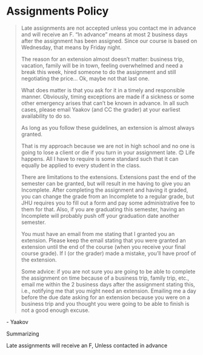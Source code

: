 # Assignments Policy

> Late assignments are not accepted unless you contact me in advance and will receive an F. “In advance” means at most 2 business days after the assignment has been assigned. Since our course is based on Wednesday, that means by Friday night.
>
>The reason for an extension almost doesn’t matter: business trip, vacation, family will be in town, feeling overwhelmed and need a break this week, hired someone to do the assignment and still negotiating the price… Ok, maybe not that last one.
>
>What does matter is that you ask for it in a timely and responsible manner. Obviously, timing exceptions are made if a sickness or some other emergency arises that can’t be known in advance. In all such cases, please email Yaakov (and CC the grader) at your earliest availability to do so.
>
>As long as you follow these guidelines, an extension is almost always granted.
>
>That is my approach because we are not in high school and no one is going to lose a client or die if you turn in your assignment late. 😊 Life happens. All I have to require is some standard such that it can equally be applied to every student in the class.
>
>There are limitations to the extensions. Extensions past the end of the semester can be granted, but will result in me having to give you an Incomplete. After completing the assignment and having it graded, you can change the grade from an Incomplete to a regular grade, but JHU requires you to fill out a form and pay some administrative fee to them for that. Also, if you are graduating this semester, having an Incomplete will probably push off your graduation date another semester.
>
>You must have an email from me stating that I granted you an extension. Please keep the email stating that you were granted an extension until the end of the course (when you receive your final course grade). If I (or the grader) made a mistake, you’ll have proof of the extension.
>
>Some advice: if you are not sure you are going to be able to complete the assignment on time because of a business trip, family trip, etc., email me within the 2 business days after the assignment stating this, i.e., notifying me that you might need an extension. Emailing me a day before the due date asking for an extension because you were on a business trip and you thought you were going to be able to finish is not a good enough excuse.

\- Yaakov

Summarizing

Late assignments will receive an F, Unless contacted in advance